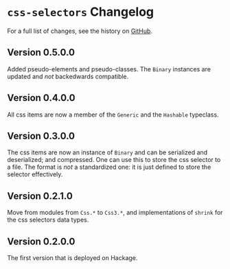 # `css-selectors` Changelog

For a full list of changes, see the history on [GitHub](https://github.com/hapytex/css-selectors).

## Version 0.5.0.0

Added pseudo-elements and pseudo-classes. The `Binary` instances are updated and *not* backedwards compatible.

## Version 0.4.0.0

All css items are now a member of the `Generic` and the `Hashable` typeclass.

## Version 0.3.0.0

The css items are now an instance of `Binary` and can be serialized and deserialized; and compressed. One
can use this to store the css selector to a file. The format is *not* a standardized one: it is just defined
to store the selector effectively.

## Version 0.2.1.0

Move from modules from `Css.*` to `Css3.*`, and implementations of `shrink` for the css selectors data types.

## Version 0.2.0.0

The first version that is deployed on Hackage.
